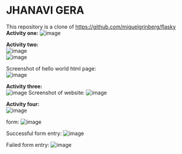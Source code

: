 # JHANAVI GERA
This repository is a clone of https://github.com/miguelgrinberg/flasky <br>
**Activity one:** 
![image](https://github.com/jhanavigera/ECE444-F2023-Lab1/assets/76650476/6e17f1f8-aa44-421c-967c-48ccf6de9195) <br>

**Activity two:** </br>
![image](https://github.com/jhanavigera/ECE444-F2023-Lab1/assets/76650476/66b39d89-c4d5-47f6-9a9f-4b44b9005713) <br>
![image](https://github.com/jhanavigera/ECE444-F2023-Lab1/assets/76650476/f601b8b2-fcfa-4291-871c-22175a94d327) <br>

Screenshot of hello world html page: <br>
![image](https://github.com/jhanavigera/ECE444-F2023-Lab1/assets/76650476/c8b81fca-ec3b-4429-bbdb-3816f3d5efe0) <br>

**Activity three:** </br>
![image](https://github.com/jhanavigera/ECE444-F2023-Lab1/assets/76650476/4db55f97-d5fd-4ecb-bf03-d79b8ee250ab)
Screenshot of website:
![image](https://github.com/jhanavigera/ECE444-F2023-Lab1/assets/76650476/22355d7d-ee1b-4417-9e8d-dea9007de118) <br>

**Activity four:** </br>
![image](https://github.com/jhanavigera/ECE444-F2023-Lab1/assets/76650476/f838f93f-6ce4-40f1-9a55-6d67b112ed44)

form:
![image](https://github.com/jhanavigera/ECE444-F2023-Lab1/assets/76650476/4f8ed47e-1552-48e4-b9dd-a4c80c53e081)

Successful form entry:
![image](https://github.com/jhanavigera/ECE444-F2023-Lab1/assets/76650476/502b9478-b737-455a-bfd2-ac307bed5004)

Failed form entry:
![image](https://github.com/jhanavigera/ECE444-F2023-Lab1/assets/76650476/ee6b197c-b33e-45fa-b014-76a1fe483de9)




